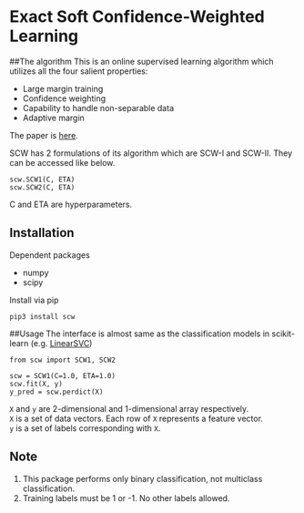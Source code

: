 Exact Soft Confidence-Weighted Learning
=======================================

##The algorithm
This is an online supervised learning algorithm which utilizes all the four salient properties:

* Large margin training
* Confidence weighting
* Capability to handle non-separable data
* Adaptive margin

The paper is [here](http://icml.cc/2012/papers/86.pdf).

SCW has 2 formulations of its algorithm which are SCW-I and SCW-II.
They can be accessed like below.

```
scw.SCW1(C, ETA)
scw.SCW2(C, ETA)
```

C and ETA are hyperparameters.

## Installation
Dependent packages

* numpy
* scipy

Install via pip
```
pip3 install scw
```

##Usage
The interface is almost same as the classification models in scikit-learn (e.g. [LinearSVC](http://scikit-learn.org/stable/modules/generated/sklearn.svm.LinearSVC.html))  

```
from scw import SCW1, SCW2

scw = SCW1(C=1.0, ETA=1.0)
scw.fit(X, y)
y_pred = scw.perdict(X)
```

`X` and `y` are 2-dimensional and 1-dimensional array respectively.  
`X` is a set of data vectors. Each row of `X` represents a feature vector.  
`y` is a set of labels corresponding with `X`.  

## Note
1. This package performs only binary classification, not multiclass classification.
2. Training labels must be 1 or -1. No other labels allowed.
